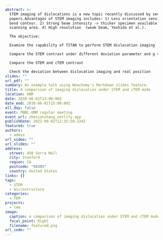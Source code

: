 ```yaml
---
abstract: >-
  STEM imaging of dislocations is a new topic recently discussed by several
  papers.Advantages of STEM imaging includes: 1) Less orientation sensitive->
  bend contour. 2) Strong beam intensity -> thicker specimen available. 3) Large
  scanning area. 4) High resolution  (weak beam, Yoshida et al.).

  The objective:

  Examine the capability of TITAN to perform STEM dislocation imaging

  Compare the STEM contrast under different deviation parameter and g vector

  Compare the STEM and cTEM contrast

  Check the deviation between dislocation imaging and real position
slides: ""
url_pdf: ""
summary: An example talk using Wowchemy's Markdown slides feature.
title: A comparison of imaging dislocation under STEM and cTEM mode
location: UNM
date: 2030-06-01T13:00:00Z
date_end: 2030-06-01T15:00:00Z
all_day: false
event: PNNL-UNM regular meeting
event_url: zhexianzhang.netlify.app
publishDate: 2022-09-02T12:35:50.224Z
featured: true
authors:
  - admin
url_video: ""
url_slides: ""
address:
  street: 450 Serra Mall
  city: Stanford
  region: CA
  postcode: "94305"
  country: United States
links: []
tags:
  - STEM
  - microstructure
categories:
  - TEM
projects:
  - tem
image:
  caption: a comparison of imaging dislocation under STEM and cTEM mode
  focal_point: Right
  filename: featured.png
url_code: ""
---
```

